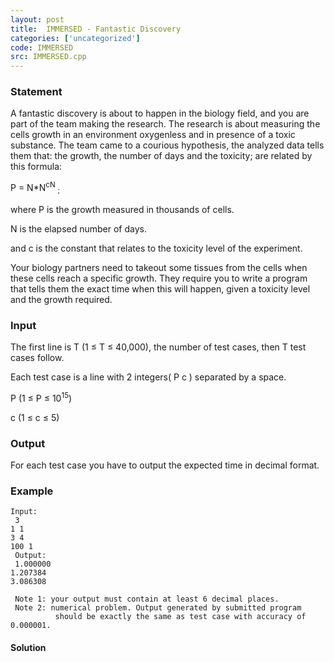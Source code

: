```yaml
---
layout: post
title:  IMMERSED - Fantastic Discovery
categories: ['uncategorized']
code: IMMERSED
src: IMMERSED.cpp
---
```


### **Statement**

A fantastic discovery is about to happen in the biology field, and you are
part of the team making the research. The research is about measuring the
cells growth in an environment oxygenless and in presence of a toxic
substance. The team came to a courious hypothesis, the analyzed data tells
them that: the growth, the number of days and the toxicity; are related by
this formula:

P = N*N<sup>cN</sup> <sub>; </sub>

where P is the growth measured in thousands of cells.

N is the elapsed number of days.

and c is the constant that relates to the toxicity level of the
experiment.

Your biology partners need to takeout some tissues from the cells when these
cells reach a specific growth. They require you to write a program that tells
them the exact time when this will happen, given a toxicity level and the
growth required.

### Input

The first line is T (1 ≤ T ≤ 40,000), the number of test cases, then
T test cases follow.

Each test case is a line with 2 integers( P c ) separated by a space.

P (1 ≤ P ≤ 10<sup>15</sup>)

c (1 ≤ c ≤ 5)

### Output

For each test case you have to output the expected time in decimal format.

### Example

    
    
    Input:  
     3  
    1 1  
    3 4  
    100 1  
     Output:  
     1.000000  
    1.207384  
    3.086308  
      
     Note 1: your output must contain at least 6 decimal places.  
     Note 2: numerical problem. Output generated by submitted program   
              should be exactly the same as test case with accuracy of 0.000001.  
    



#### **Solution**



